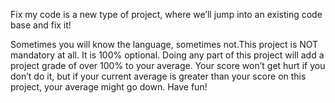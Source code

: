 Fix my code is a new type of project, where we’ll jump into an existing code base and fix it!

Sometimes you will know the language, sometimes not.This project is NOT mandatory at all. It is 100% optional. Doing any part of this project will add a project grade of over 100% to your average. Your score won’t get hurt if you don’t do it, but if your current average is greater than your score on this project, your average might go down. Have fun!
